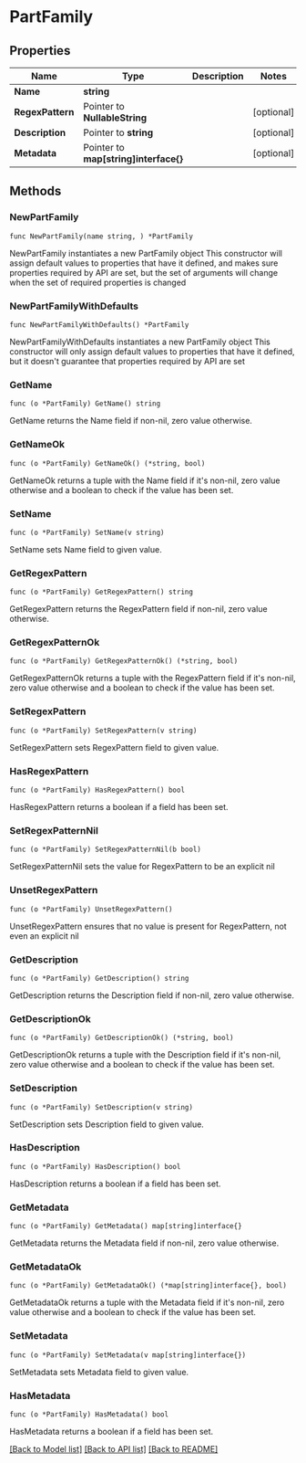 # PartFamily

## Properties

Name | Type | Description | Notes
------------ | ------------- | ------------- | -------------
**Name** | **string** |  | 
**RegexPattern** | Pointer to **NullableString** |  | [optional] 
**Description** | Pointer to **string** |  | [optional] 
**Metadata** | Pointer to **map[string]interface{}** |  | [optional] 

## Methods

### NewPartFamily

`func NewPartFamily(name string, ) *PartFamily`

NewPartFamily instantiates a new PartFamily object
This constructor will assign default values to properties that have it defined,
and makes sure properties required by API are set, but the set of arguments
will change when the set of required properties is changed

### NewPartFamilyWithDefaults

`func NewPartFamilyWithDefaults() *PartFamily`

NewPartFamilyWithDefaults instantiates a new PartFamily object
This constructor will only assign default values to properties that have it defined,
but it doesn't guarantee that properties required by API are set

### GetName

`func (o *PartFamily) GetName() string`

GetName returns the Name field if non-nil, zero value otherwise.

### GetNameOk

`func (o *PartFamily) GetNameOk() (*string, bool)`

GetNameOk returns a tuple with the Name field if it's non-nil, zero value otherwise
and a boolean to check if the value has been set.

### SetName

`func (o *PartFamily) SetName(v string)`

SetName sets Name field to given value.


### GetRegexPattern

`func (o *PartFamily) GetRegexPattern() string`

GetRegexPattern returns the RegexPattern field if non-nil, zero value otherwise.

### GetRegexPatternOk

`func (o *PartFamily) GetRegexPatternOk() (*string, bool)`

GetRegexPatternOk returns a tuple with the RegexPattern field if it's non-nil, zero value otherwise
and a boolean to check if the value has been set.

### SetRegexPattern

`func (o *PartFamily) SetRegexPattern(v string)`

SetRegexPattern sets RegexPattern field to given value.

### HasRegexPattern

`func (o *PartFamily) HasRegexPattern() bool`

HasRegexPattern returns a boolean if a field has been set.

### SetRegexPatternNil

`func (o *PartFamily) SetRegexPatternNil(b bool)`

 SetRegexPatternNil sets the value for RegexPattern to be an explicit nil

### UnsetRegexPattern
`func (o *PartFamily) UnsetRegexPattern()`

UnsetRegexPattern ensures that no value is present for RegexPattern, not even an explicit nil
### GetDescription

`func (o *PartFamily) GetDescription() string`

GetDescription returns the Description field if non-nil, zero value otherwise.

### GetDescriptionOk

`func (o *PartFamily) GetDescriptionOk() (*string, bool)`

GetDescriptionOk returns a tuple with the Description field if it's non-nil, zero value otherwise
and a boolean to check if the value has been set.

### SetDescription

`func (o *PartFamily) SetDescription(v string)`

SetDescription sets Description field to given value.

### HasDescription

`func (o *PartFamily) HasDescription() bool`

HasDescription returns a boolean if a field has been set.

### GetMetadata

`func (o *PartFamily) GetMetadata() map[string]interface{}`

GetMetadata returns the Metadata field if non-nil, zero value otherwise.

### GetMetadataOk

`func (o *PartFamily) GetMetadataOk() (*map[string]interface{}, bool)`

GetMetadataOk returns a tuple with the Metadata field if it's non-nil, zero value otherwise
and a boolean to check if the value has been set.

### SetMetadata

`func (o *PartFamily) SetMetadata(v map[string]interface{})`

SetMetadata sets Metadata field to given value.

### HasMetadata

`func (o *PartFamily) HasMetadata() bool`

HasMetadata returns a boolean if a field has been set.


[[Back to Model list]](../README.md#documentation-for-models) [[Back to API list]](../README.md#documentation-for-api-endpoints) [[Back to README]](../README.md)


